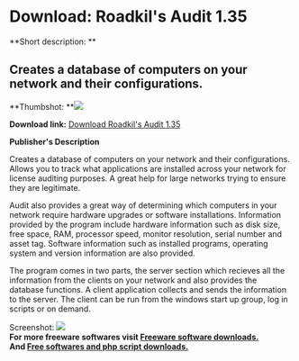 # Download: Roadkil's Audit 1.35

**Short description: **

## Creates a database of computers on your network and their configurations.

  
**Thumbshot: **![](http://www.freewarefiles.com/screenshot/roadkilaudit_md.gif)   
  
**Download link:** [Download Roadkil's Audit 1.35](http://freesoftwares.boysofts.com/Roadkils-Audit_program_18395.html)  
  

**Publisher's Description**  
  

Creates a database of computers on your network and their configurations.
Allows you to track what applications are installed across your network for
license auditing purposes. A great help for large networks trying to ensure
they are legitimate.

Audit also provides a great way of determining which computers in your network
require hardware upgrades or software installations. Information provided by
the program include hardware information such as disk size, free space, RAM,
processor speed, monitor resolution, serial number and asset tag. Software
information such as installed programs, operating system and version
information are also provided.

The program comes in two parts, the server section which recieves all the
information from the clients on your network and also provides the database
functions. A client application collects and sends the information to the
server. The client can be run from the windows start up group, log in scripts
or on demand.

  
  
Screenshot: ![](http://www.freewarefiles.com/screenshot/roadkilaudit.gif)  
**For more freeware softwares visit [Freeware software downloads.](http://freesoftwares.boysofts.com/)**   
**And [Free softwares and php script downloads.](http://www.boysofts.com/)**

